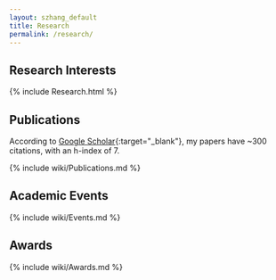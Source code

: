 ```yaml
---
layout: szhang_default 
title: Research
permalink: /research/
---
```


## Research Interests

{% include Research.html %}

## Publications

According to [Google Scholar](https://scholar.google.com/citations?user=9sEv2rcAAAAJ){:target="_blank"}, my papers have ~300 citations, with an h-index of 7.

{% include wiki/Publications.md %}

## Academic Events

{% include wiki/Events.md %}

## Awards

{% include wiki/Awards.md %}
